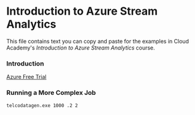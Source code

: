 # Introduction to Azure Stream Analytics
This file contains text you can copy and paste for the examples in Cloud Academy's _Introduction to Azure Stream Analytics_ course.  

### Introduction
[Azure Free Trial](https://azure.microsoft.com/free) 

### Running a More Complex Job
```
telcodatagen.exe 1000 .2 2
```
